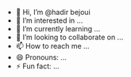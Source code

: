 - 👋 Hi, I’m @hadir bejoui
- 👀 I’m interested in ...
- 🌱 I’m currently learning ...
- 💞️ I’m looking to collaborate on ...
- 📫 How to reach me ...
- 😄 Pronouns: ...
- ⚡ Fun fact: ...

<!---
hadirbej/hadirbej is a ✨ special ✨ repository because its `README.md` (this file) appears on your GitHub profile.
You can click the Preview link to take a look at your changes.
--->
